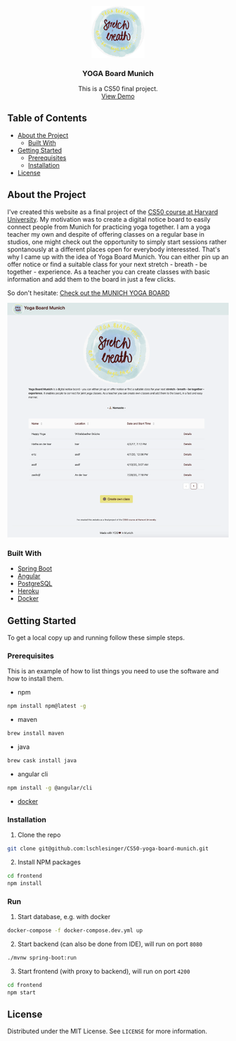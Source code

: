 <!-- PROJECT LOGO -->
<br />
<p align="center">
  <a href="https://github.com/lschlesinger/CS50-yoga-board-munich">
    <img src="frontend/src/assets/logo.png" alt="Logo" width="120">
  </a>

  <h3 align="center">YOGA Board Munich</h3>

  <p align="center">
    This is a CS50 final project.
    <br />
    <a href="https://github.com/github_username/repo">View Demo</a>
  </p>
</p>


<!-- TABLE OF CONTENTS -->
## Table of Contents

* [About the Project](#about-the-project)
  * [Built With](#built-with)
* [Getting Started](#getting-started)
  * [Prerequisites](#prerequisites)
  * [Installation](#installation)
* [License](#license)


<!-- ABOUT THE PROJECT -->
## About the Project
I've created this website as a final project of the [CS50
course at Harvard University](https://cs50.harvard.edu/).
My motivation was to create a digital notice board to easily connect people from Munich for practicing yoga together.
I am a yoga teacher my own and despite of offering classes on a regular base in studios, one might check out the opportunity to simply start sessions rather spontanously at a different places open for everybody interessted. 
That's why I came up with the idea of Yoga Board Munich.
You can either pin up an offer notice or find a suitable class for your next stretch - breath - be together - experience.
As a teacher you can create classes with basic information and add them to the board in just a few clicks.

So don't hesitate:
[Check out the MUNICH YOGA BOARD](https://yoga-board.herokuapp.com/)

<img src="frontend/src/assets/demo-page.png" alt="Demo" width="600">

### Built With

* [Spring Boot]()
* [Angular]()
* [PostgreSQL]()
* [Heroku]()
* [Docker]()


<!-- GETTING STARTED -->
## Getting Started

To get a local copy up and running follow these simple steps.

### Prerequisites

This is an example of how to list things you need to use the software and how to install them.
* npm
```sh
npm install npm@latest -g
```
* maven
```sh
brew install maven
```
* java
```sh
brew cask install java
```
* angular cli
```sh
npm install -g @angular/cli
```
* [docker](https://docs.docker.com/docker-for-mac/install/)


### Installation
 
1. Clone the repo
```sh
git clone git@github.com:lschlesinger/CS50-yoga-board-munich.git
```
2. Install NPM packages
```sh
cd frontend
npm install
```

### Run
1. Start database, e.g. with docker
```sh
docker-compose -f docker-compose.dev.yml up
```
2. Start backend (can also be done from IDE), will run on port `8080`
```sh
./mvnw spring-boot:run
```
3. Start frontend (with proxy to backend), will run on port `4200`
```sh
cd frontend
npm start
```

<!-- LICENSE -->
## License

Distributed under the MIT License. See `LICENSE` for more information.
